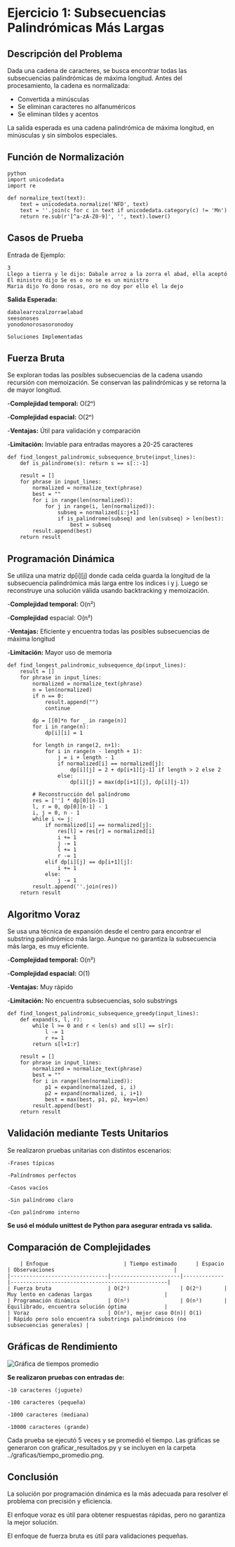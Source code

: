 # Ejercicio 1: Subsecuencias Palindrómicas Más Largas

## Descripción del Problema

Dada una cadena de caracteres, se busca encontrar todas las subsecuencias palindrómicas de máxima longitud. Antes del procesamiento, la cadena es normalizada:

- Convertida a minúsculas
- Se eliminan caracteres no alfanuméricos
- Se eliminan tildes y acentos

La salida esperada es una cadena palindrómica de máxima longitud, en minúsculas y sin símbolos especiales.

## Función de Normalización

    python
    import unicodedata
    import re

    def normalize_text(text):
        text = unicodedata.normalize('NFD', text)
        text = ''.join(c for c in text if unicodedata.category(c) != 'Mn')
        return re.sub(r'[^a-zA-Z0-9]', '', text).lower()

## Casos de Prueba
Entrada de Ejemplo:

    3
    Llego a tierra y le dijo: Dabale arroz a la zorra el abad, ella aceptó
    El ministro dijo Se es o no se es un ministro
    Maria dijo Yo dono rosas, oro no doy por ello el la dejo

**Salida Esperada:**

    dabalearrozalzorraelabad
    seesonoses
    yonodonorosasoronodoy

    Soluciones Implementadas

## Fuerza Bruta 

Se exploran todas las posibles subsecuencias de la cadena usando recursión con memoización. Se conservan las palindrómicas y se retorna la de mayor longitud.

-**Complejidad temporal:** O(2ⁿ)

-**Complejidad espacial:** O(2ⁿ)

-**Ventajas:** Útil para validación y comparación

-**Limitación:** Inviable para entradas mayores a 20-25 caracteres

    def find_longest_palindromic_subsequence_brute(input_lines):
        def is_palindrome(s): return s == s[::-1]
        
        result = []
        for phrase in input_lines:
            normalized = normalize_text(phrase)
            best = ""
            for i in range(len(normalized)):
                for j in range(i, len(normalized)):
                    subseq = normalized[i:j+1]
                    if is_palindrome(subseq) and len(subseq) > len(best):
                        best = subseq
            result.append(best)
        return result

## Programación Dinámica

Se utiliza una matriz dp[i][j] donde cada celda guarda la longitud de la subsecuencia palindrómica más larga entre los índices i y j. Luego se reconstruye una solución válida usando backtracking y memoización.

-**Complejidad temporal:** O(n²)

-**Complejidad** espacial: O(n²)

-**Ventajas:** Eficiente y encuentra todas las posibles subsecuencias de máxima longitud

-**Limitación:** Mayor uso de memoria

    def find_longest_palindromic_subsequence_dp(input_lines):
        result = []
        for phrase in input_lines:
            normalized = normalize_text(phrase)
            n = len(normalized)
            if n == 0:
                result.append("")
                continue

            dp = [[0]*n for _ in range(n)]
            for i in range(n):
                dp[i][i] = 1

            for length in range(2, n+1):
                for i in range(n - length + 1):
                    j = i + length - 1
                    if normalized[i] == normalized[j]:
                        dp[i][j] = 2 + dp[i+1][j-1] if length > 2 else 2
                    else:
                        dp[i][j] = max(dp[i+1][j], dp[i][j-1])

            # Reconstrucción del palíndromo
            res = [''] * dp[0][n-1]
            l, r = 0, dp[0][n-1] - 1
            i, j = 0, n - 1
            while i <= j:
                if normalized[i] == normalized[j]:
                    res[l] = res[r] = normalized[i]
                    i += 1
                    j -= 1
                    l += 1
                    r -= 1
                elif dp[i][j] == dp[i+1][j]:
                    i += 1
                else:
                    j -= 1
            result.append(''.join(res))
        return result

## Algoritmo Voraz

Se usa una técnica de expansión desde el centro para encontrar el substring palindrómico más largo. Aunque no garantiza la subsecuencia más larga, es muy eficiente.

-**Complejidad temporal:** O(n²)

-**Complejidad espacial:** O(1)

-**Ventajas:** Muy rápido

-**Limitación:** No encuentra subsecuencias, solo substrings

    def find_longest_palindromic_subsequence_greedy(input_lines):
        def expand(s, l, r):
            while l >= 0 and r < len(s) and s[l] == s[r]:
                l -= 1
                r += 1
            return s[l+1:r]

        result = []
        for phrase in input_lines:
            normalized = normalize_text(phrase)
            best = ""
            for i in range(len(normalized)):
                p1 = expand(normalized, i, i)
                p2 = expand(normalized, i, i+1)
                best = max(best, p1, p2, key=len)
            result.append(best)
        return result

## Validación mediante Tests Unitarios

Se realizaron pruebas unitarias con distintos escenarios:

    -Frases típicas

    -Palíndromos perfectos

    -Casos vacíos

    -Sin palíndromo claro

    -Con palíndromo interno

**Se usó el módulo unittest de Python para asegurar entrada vs salida.** 
 
## Comparación de Complejidades
 
        | Enfoque                        | Tiempo estimado      | Espacio     | Observaciones                                      |
    |-------------------------------|----------------------|-------------|--------------------------------------------------|
    | Fuerza bruta                  | O(2ⁿ)                | O(2ⁿ)       | Muy lento en cadenas largas                       |
    | Programación dinámica         | O(n²)                | O(n²)       | Equilibrado, encuentra solución óptima            |
    | Voraz                         | O(n²), mejor caso O(n)| O(1)        | Rápido pero solo encuentra substrings palindrómicos (no subsecuencias generales) |

## Gráficas de Rendimiento

![Gráfica de tiempos promedio](../docs/image-1.png)

**Se realizaron pruebas con entradas de:**

    -10 caracteres (juguete)

    -100 caracteres (pequeña)

    -1000 caracteres (mediana)

    -10000 caracteres (grande)

Cada prueba se ejecutó 5 veces y se promedió el tiempo. Las gráficas se generaron con graficar_resultados.py y se incluyen en la carpeta ../graficas/tiempo_promedio.png.

## Conclusión

La solución por programación dinámica es la más adecuada para resolver el problema con precisión y eficiencia.

El enfoque voraz es útil para obtener respuestas rápidas, pero no garantiza la mejor solución.

El enfoque de fuerza bruta es útil para validaciones pequeñas.